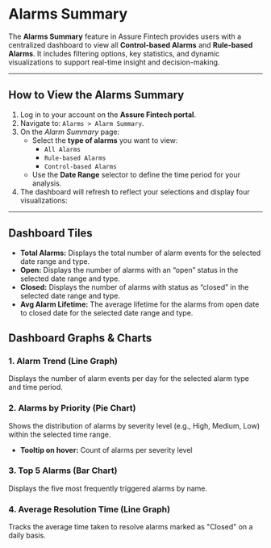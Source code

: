 # Alarms Summary

The **Alarms Summary** feature in Assure Fintech provides users with a centralized dashboard to view all **Control-based Alarms** and **Rule-based Alarms**. It includes filtering options, key statistics, and dynamic visualizations to support real-time insight and decision-making.

---

## How to View the Alarms Summary

1. Log in to your account on the **Assure Fintech portal**.
2. Navigate to: `Alarms > Alarm Summary`.
3. On the *Alarm Summary* page:
   - Select the **type of alarms** you want to view:
     - `All Alarms`
     - `Rule-based Alarms`
     - `Control-based Alarms`
   - Use the **Date Range** selector to define the time period for your analysis.
4. The dashboard will refresh to reflect your selections and display four visualizations:

---

## Dashboard Tiles
- **Total Alarms:** Displays the total number of alarm events for the selected date range and type.
- **Open:** Displays the number of alarms with an “open” status in the selected date range and type.
- **Closed:**  Displays the number of alarms with status as “closed” in the selected date range and type. 
- **Avg Alarm Lifetime:** The average lifetime for the alarms from open date to closed date for the selected date range and type.



## Dashboard Graphs & Charts

### 1. Alarm Trend (Line Graph)

Displays the number of alarm events per day for the selected alarm type and time period.

### 2. Alarms by Priority (Pie Chart)

Shows the distribution of alarms by severity level (e.g., High, Medium, Low) within the selected time range.

- **Tooltip on hover:** Count of alarms per severity level

### 3. Top 5 Alarms (Bar Chart)

Displays the five most frequently triggered alarms by name.

### 4. Average Resolution Time (Line Graph)

Tracks the average time taken to resolve alarms marked as "Closed" on a daily basis.
